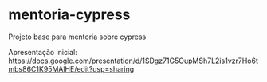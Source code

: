 # mentoria-cypress
Projeto base para mentoria sobre cypress

Apresentação inicial:
https://docs.google.com/presentation/d/1SDgz71G5OupMSh7L2is1vzr7Ho6tmbs86C1K95MAlHE/edit?usp=sharing
